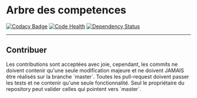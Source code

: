 # Arbre des competences

[![Codacy Badge](https://api.codacy.com/project/badge/Grade/bb24e635ff1b489380ddf43c869e6f7c)](https://www.codacy.com/app/nilsdu29/arbre_competences?utm_source=github.com&utm_medium=referral&utm_content=nils-van-zuijlen/arbre_competences&utm_campaign=badger)
[![Code Health](https://landscape.io/github/nils-van-zuijlen/arbre_competences/master/landscape.svg?style=flat)](https://landscape.io/github/nils-van-zuijlen/arbre_competences/master)
[![Dependency Status](https://gemnasium.com/badges/github.com/nils-van-zuijlen/arbre_competences.svg)](https://gemnasium.com/github.com/nils-van-zuijlen/arbre_competences)

------------

## Contribuer
Les contributions sont acceptées avec joie, cependant, les commits ne doivent contenir qu'une seule modification majeure et ne doivent JAMAIS être réalisés sur la branche ´master´. Toutes les pull-request doivent passer les tests et ne contenir qu'une seule fonctionnalité. Seul le propriétaire du repository peut valider celles qui pointent vers ´master´.

